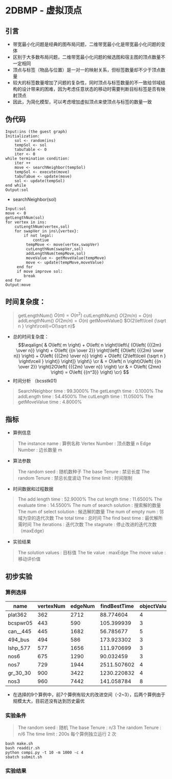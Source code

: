 # 2DBMP - 虚拟顶点
## 引言
- 带宽最小化问题是经典的图布局问题，二维带宽最小化是带宽最小化问题的变体
- 区别于大多数布局问题，二维带宽最小化问题的候选图和宿主图的顶点数量不一定相同
- 顶点与标签（物品与位置）是一对一的映射关系，但标签数量却不少于顶点数量
- 较大的标签数量增加了问题的复杂性，同时顶点与标签数量的不一致给邻域结构的设计带来的困难，因为考虑任意状态的移动时需要判断目标标签是否有映射顶点
- 因此，为简化模型，可以考虑增加虚拟顶点来使顶点与标签的数量一致
## 伪代码
```
Input:ins (the guest graph)
Initialization: 
    sol <- random(ins)
    tempSol <- sol
    tabuTable <- 0
    iter <- 0
while termination condition:
    iter ++
    move <- searchNeighbor(tempSol)
    tempSol <- execute(move)
    tabuTabue <- update(move)
    sol <- update(tempSol)
end while
Output:sol
```
- searchNeighbor(sol)
```
Input:sol
move <- 0
getLengthNum(sol)
for vertex in ins:
    cutLengthNum(vertex,sol)
    for swapVer in ins\{vertex}:
        if not legal:
            contiue
         tempMove <- move(vertex,swapVer)
         cutLengthNum(swapVer,sol)
         addLengthNum(tempMove,sol)
         moveValue <- getMoveValue(tempMove)
         move <- update(tempMove,moveValue)
     end for
     if move improve sol:
        break
end for
Output:move
```
## 时间复杂度：
> getLengthNum()  $O(m)=O(n^2)$
> cutLengthNum()  $O(2m/n)=O(n)$
> addLengthNum()  $O(2m/n)=O(n)$
> getMoveValue()   $O(2\left\lceil {\sqrt n } \right\rceil)=O(\sqrt n)$
- 总的时间复杂度：
$$\eqalign{
  & O\left( m \right) + O\left( n \right)\left\{ {O\left( {{{2m} \over n}} \right) + O\left( {{n \over 2}} \right)\left[ {O\left( {{{2m} \over n}} \right) + O\left( {{{2m} \over n}} \right) + O\left( {2\left\lceil {\sqrt n } \right\rceil } \right)} \right]} \right\}  \cr 
  &  = O\left( n \right)O\left( {{n \over 2}} \right)2O\left( {{{2m} \over n}} \right)  \cr 
  &  = O\left( {2mn} \right) = O\left( {{n^3}} \right) \cr} $$
- 时间分析  （bcsstk01)
> SearchNeighbor time     : 99.3000%
> The getLength time        : 0.1000%
> The addLength time       : 54.4500%
> The cutLength time        : 11.0500%
> The getMoveValue time : 4.8000%

## 指标
- 算例信息
> The instance name    : 算例名称
Vertex Number             : 顶点数量 n
> Edge Number            : 边长数量 m

- 算法参数
> The random seed      : 随机数种子
The base Tenure           : 禁忌长度
The random Tenure      : 禁忌长度波动
> The time limit            : 时间限制

- 时间数据和过程数据
> The add length time  : 52.9000%
The cut length time       : 11.6500%
The evaluate time          : 14.5500%
The num of search solution   : 搜索解的数量
The num of select solution    : 候选解的数量
The num of empty num         : 邻域为空的迭代次数
The total time                : 总时间
The find best time         : 最优解所需时间
The iterations                : 迭代次数
> The stagnate              : 停止改进的迭代次数（maxEdge）

- 实验结果
> The solution values  : 目标值
The tie value                : maxEdge
> The move value       : 移动评价值

## 初步实验
### 算例选择
|   name   | vertexNum | edgeNum | findBestTime | objectValue |
| -------- | --------- | ------- | ------------ | ----------- |
| plat362  | 362       | 2712    | 88.774604    | 4           |
| bcspwr05 | 443       | 590     | 105.399939   | 3           |
| can__445 | 445       | 1682    | 56.785677    | 5           |
| 494_bus  | 494       | 586     | 173.923302   | 3           |
| lshp_577 | 577       | 1656    | 111.970699   | 3           |
| nos6     | 675       | 1290    | 90.032459    | 3           |
| nos7     | 729       | 1944    | 2511.507602  | 4           |
| gr_30_30 | 900       | 3422    | 1230.220832  | 4           |
| nos3     | 960       | 7442    | 141.058784   | 8           |

- 在选择的9个算例中，前7个算例有较大的改进空间（-2~3），后两个算例由于规模太大，目前还没有达到历史最优

### 实验条件
> The random seed      : 随机
> The base Tenure       : n/3
> The random Tenure  : n/6
> The time limit            : 200s
> 每个算例独立运行 2 次

```
bash make.sh
bash readdir.sh
python compi.py -t 10 -m 1000 -c 4
sbatch submit.sh
```
### 实验结果




